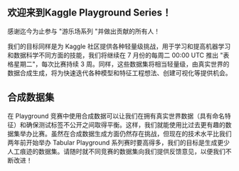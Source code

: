 ## 欢迎来到Kaggle Playground Series！

感谢迄今为止参与 "游乐场系列 "并做出贡献的所有人！

我们的目标同样是为 Kaggle 社区提供各种轻量级挑战，用于学习和提高机器学习和数据科学不同方面的技能，我们将继续在 7 月份的每周二 00:00 UTC 推出 "表格星期二"，每次比赛持续 3 周。同样，这些数据集将相当轻量级，由真实世界的数据合成生成，将为快速迭代各种模型和特征工程想法、创建可视化等提供机会。

## 合成数据集

在 Playground 竞赛中使用合成数据可以让我们在拥有真实世界数据（具有命名特征）和确保测试标签不公开之间取得平衡。这样，我们就能使用比过去更有趣的数据集举办比赛。虽然在合成数据生成方面仍然存在挑战，但现在的技术水平比我们两年前开始举办 Tabular Playground 系列赛时要高得多，我们的目标是生成更少人工痕迹的数据集。请随时就不同竞赛的数据集向我们提供反馈意见，以便我们不断改进！
